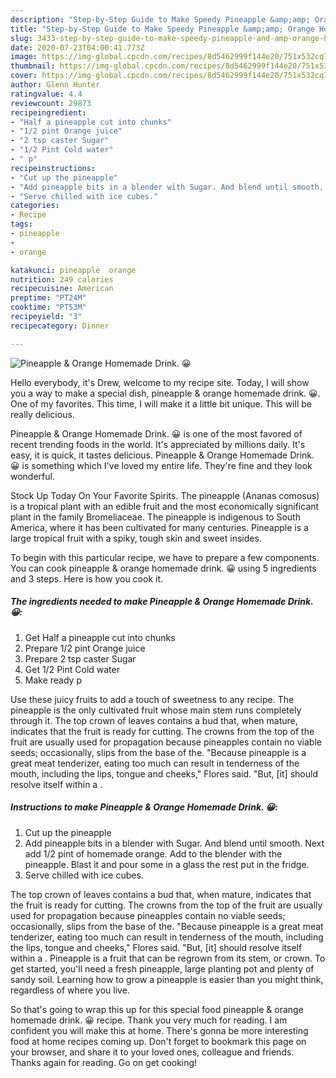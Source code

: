 ```yaml
---
description: "Step-by-Step Guide to Make Speedy Pineapple &amp;amp; Orange Homemade Drink. 😀"
title: "Step-by-Step Guide to Make Speedy Pineapple &amp;amp; Orange Homemade Drink. 😀"
slug: 3433-step-by-step-guide-to-make-speedy-pineapple-and-amp-orange-homemade-drink
date: 2020-07-23T04:00:41.773Z
image: https://img-global.cpcdn.com/recipes/8d5462999f144e20/751x532cq70/pineapple-orange-homemade-drink-😀-recipe-main-photo.jpg
thumbnail: https://img-global.cpcdn.com/recipes/8d5462999f144e20/751x532cq70/pineapple-orange-homemade-drink-😀-recipe-main-photo.jpg
cover: https://img-global.cpcdn.com/recipes/8d5462999f144e20/751x532cq70/pineapple-orange-homemade-drink-😀-recipe-main-photo.jpg
author: Glenn Hunter
ratingvalue: 4.4
reviewcount: 29873
recipeingredient:
- "Half a pineapple cut into chunks"
- "1/2 pint Orange juice"
- "2 tsp caster Sugar"
- "1/2 Pint Cold water"
- " p"
recipeinstructions:
- "Cut up the pineapple"
- "Add pineapple bits in a blender with Sugar. And blend until smooth. Next add 1/2 pint of homemade orange. Add to the blender with the pineapple. Blast it and pour some in a glass the rest put in the fridge."
- "Serve chilled with ice cubes."
categories:
- Recipe
tags:
- pineapple
- 
- orange

katakunci: pineapple  orange 
nutrition: 249 calories
recipecuisine: American
preptime: "PT24M"
cooktime: "PT53M"
recipeyield: "3"
recipecategory: Dinner

---
```



![Pineapple &amp; Orange Homemade Drink. 😀](https://img-global.cpcdn.com/recipes/8d5462999f144e20/751x532cq70/pineapple-orange-homemade-drink-😀-recipe-main-photo.jpg)

Hello everybody, it's Drew, welcome to my recipe site. Today, I will show you a way to make a special dish, pineapple &amp; orange homemade drink. 😀. One of my favorites. This time, I will make it a little bit unique. This will be really delicious.

Pineapple &amp; Orange Homemade Drink. 😀 is one of the most favored of recent trending foods in the world. It's appreciated by millions daily. It's easy, it is quick, it tastes delicious. Pineapple &amp; Orange Homemade Drink. 😀 is something which I've loved my entire life. They're fine and they look wonderful.

Stock Up Today On Your Favorite Spirits. The pineapple (Ananas comosus) is a tropical plant with an edible fruit and the most economically significant plant in the family Bromeliaceae. The pineapple is indigenous to South America, where it has been cultivated for many centuries. Pineapple is a large tropical fruit with a spiky, tough skin and sweet insides.


To begin with this particular recipe, we have to prepare a few components. You can cook pineapple &amp; orange homemade drink. 😀 using 5 ingredients and 3 steps. Here is how you cook it.

<!--inarticleads1-->

##### The ingredients needed to make Pineapple &amp; Orange Homemade Drink. 😀:

1. Get Half a pineapple cut into chunks
1. Prepare 1/2 pint Orange juice
1. Prepare 2 tsp caster Sugar
1. Get 1/2 Pint Cold water
1. Make ready  p


Use these juicy fruits to add a touch of sweetness to any recipe. The pineapple is the only cultivated fruit whose main stem runs completely through it. The top crown of leaves contains a bud that, when mature, indicates that the fruit is ready for cutting. The crowns from the top of the fruit are usually used for propagation because pineapples contain no viable seeds; occasionally, slips from the base of the. &#34;Because pineapple is a great meat tenderizer, eating too much can result in tenderness of the mouth, including the lips, tongue and cheeks,&#34; Flores said. &#34;But, [it] should resolve itself within a . 

<!--inarticleads2-->

##### Instructions to make Pineapple &amp; Orange Homemade Drink. 😀:

1. Cut up the pineapple
1. Add pineapple bits in a blender with Sugar. And blend until smooth. Next add 1/2 pint of homemade orange. Add to the blender with the pineapple. Blast it and pour some in a glass the rest put in the fridge.
1. Serve chilled with ice cubes.


The top crown of leaves contains a bud that, when mature, indicates that the fruit is ready for cutting. The crowns from the top of the fruit are usually used for propagation because pineapples contain no viable seeds; occasionally, slips from the base of the. &#34;Because pineapple is a great meat tenderizer, eating too much can result in tenderness of the mouth, including the lips, tongue and cheeks,&#34; Flores said. &#34;But, [it] should resolve itself within a . Pineapple is a fruit that can be regrown from its stem, or crown. To get started, you&#39;ll need a fresh pineapple, large planting pot and plenty of sandy soil. Learning how to grow a pineapple is easier than you might think, regardless of where you live. 

So that's going to wrap this up for this special food pineapple &amp; orange homemade drink. 😀 recipe. Thank you very much for reading. I am confident you will make this at home. There's gonna be more interesting food at home recipes coming up. Don't forget to bookmark this page on your browser, and share it to your loved ones, colleague and friends. Thanks again for reading. Go on get cooking!
